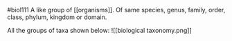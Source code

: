 #biol111 
A like group of [[organisms]]. Of same species, genus, family, order, class, phylum, kingdom or domain. 

All the groups of taxa shown below:
![[biological taxonomy.png]]
